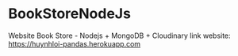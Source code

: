 # BookStoreNodeJs
Website Book Store - Nodejs + MongoDB + Cloudinary
link website: https://huynhloi-pandas.herokuapp.com
